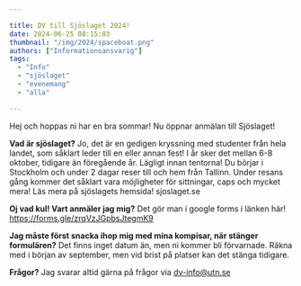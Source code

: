 ```yaml
---

title: DV till Sjöslaget 2024!
date: 2024-06-25 08:15:03
thumbnail: "/img/2024/spaceboat.png"
authors: ["Informationsansvarig"]
tags: 
  - "Info"
  - "sjöslaget"
  - "evenemang"
  - "alla"

---
```


Hej och hoppas ni har en bra sommar! Nu öppnar anmälan till Sjöslaget!

**Vad är sjöslaget?** 
Jo, det är en gedigen kryssning med studenter från hela landet, som såklart leder till en eller annan fest! I år sker det mellan 6-8 oktober, tidigare än föregående år. Lägligt innan tentorna! Du börjar i Stockholm och under 2 dagar reser till och hem från Tallinn. Under resans gång kommer det såklart vara möjligheter för sittningar, caps och mycket mera! Läs mera på sjöslagets hemsida! sjoslaget.se 

**Oj vad kul! Vart anmäler jag mig?**
Det gör man i google forms i länken här! https://forms.gle/zrqVzJGpbsJtegmK9

**Jag måste först snacka ihop mig med mina kompisar, när stänger formulären?**
Det finns inget datum än, men ni kommer bli förvarnade. Räkna med i början av september, men vid brist på platser kan det stänga tidigare.

**Frågor?**
Jag svarar altid gärna på frågor via dv-info@utn.se